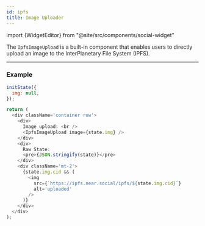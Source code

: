 ```yaml
---
id: ipfs
title: Image Uploader
---
```

import {WidgetEditor} from "@site/src/components/social-widget"

The `IpfsImageUpload` is a built-in component that enables users to directly upload an image to the InterPlanetary File System (IPFS).

<hr class="subsection" />

### Example

<WidgetEditor id='1' height="200px">

```javascript
initState({
  img: null,
});

return (
  <div className='container row'>
    <div>
      Image upload: <br />
      <IpfsImageUpload image={state.img} />
    </div>
    <div>
      Raw State:
      <pre>{JSON.stringify(state)}</pre>
    </div>
    <div className='mt-2'>
      {state.img.cid && (
        <img
          src={`https://ipfs.near.social/ipfs/${state.img.cid}`}
          alt='uploaded'
        />
      )}
    </div>
  </div>
);
```

</WidgetEditor>